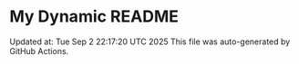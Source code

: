 # My Dynamic README
Updated at: Tue Sep  2 22:17:20 UTC 2025
This file was auto-generated by GitHub Actions.
